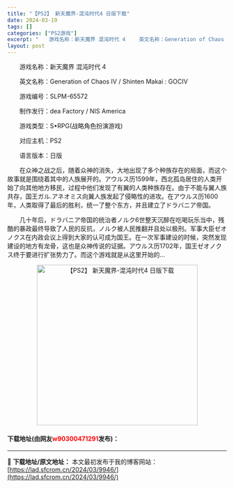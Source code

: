 ```yaml
---
title: "【PS2】 新天魔界-混沌时代4 日版下载"
date: 2024-03-19
tags: []
categories: ["PS2游戏"]
excerpt: "　　游戏名称：新天魔界 混沌时代 4 　　英文名称：Generation of Chaos IV / Shinten Makai : GOCIV 　　游戏编号：SLPM-65572 　　制作发行：dea Factory / NIS America 　　游戏类型：S&bull;RPG(战略角色扮演游戏&hellip;"
layout: post
---
```


 <p>　　游戏名称：新天魔界 混沌时代 4</p> <p>　　英文名称：Generation of Chaos IV / Shinten Makai : GOCIV</p> <p>　　游戏编号：SLPM-65572</p> <p>　　制作发行：dea Factory / NIS America</p> <p>　　游戏类型：S&bull;RPG(战略角色扮演游戏)</p> <p>　　对应主机：PS2</p> <p>　　语言版本：日版</p> <p>　　在众神之战之后，随着众神的消失，大地出现了多个种族存在的局面，而这个故事就是围绕着其中的人族展开的。アウルス历1599年，西北孤岛居住的人类开始了向其他地方移民，过程中他们发现了有翼的人类种族存在。由于不能与翼人族共存，国王ガル.アネオミス向翼人族发起了侵略性的进攻。在アウルス历1600年，人类取得了最后的胜利，统一了整个东方，并且建立了ドラバニア帝国。</p> <p>　　几十年后，ドラバニア帝国的统治者ノルク6世整天沉醉在吃喝玩乐当中，残酷的暴政最终导致了人民的反抗，ノルク被人民推翻并且处以极刑。军事大臣ゼオノクス在内政会议上得到大家的认可成为国王。在一次军事建设的时候，突然发现建设的地方有龙骨，这也是众神传说的证据。アウルス历1702年，国王ゼオノクス终于要进行扩张势力了。而这个游戏就是从这里开始的...</p> <p align="center"><img align="" border="0" src="https://lad.sfcrom.cn/wp-content/uploads/2024/03/20240319_65f999043dcc5.jpg" width="369" alt="【PS2】 新天魔界-混沌时代4 日版下载" /></p> <p><h4>下载地址(由网友<font color="red">w90300471291</font>发布)：</h4></p> 

---
📖 **下载地址/原文地址：** 本文最初发布于我的博客网站：[https://lad.sfcrom.cn/2024/03/9946/](https://lad.sfcrom.cn/2024/03/9946/)

